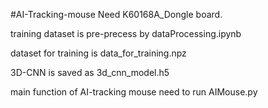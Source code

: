 #AI-Tracking-mouse
Need K60168A_Dongle board.

training dataset is pre-precess by dataProcessing.ipynb

dataset for training is data_for_training.npz

3D-CNN is saved as 3d_cnn_model.h5

main function of AI-tracking mouse need to run AIMouse.py
